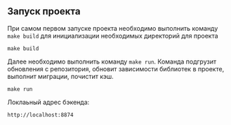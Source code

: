## Запуск проекта

При самом первом запуске проекта необходимо выполнить команду ```make build``` для инициализации необходимых директорий для проекта

```
make build
```

Далее необходимо выполнить команду ```make run```. Команда подгрузит обновления с репозитория, обновит зависимости 
библиотек в проекте, выполнит миграции, почистит кэш.

```
make run
```

Локлаьный адрес бэкенда:

```
http://localhost:8874
```
